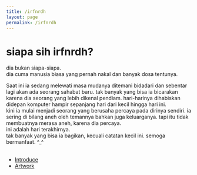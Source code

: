 ```yaml
---
title: /irfnrdh
layout: page
permalink: /irfnrdh
---
```


# siapa sih irfnrdh?
dia bukan siapa-siapa. <br/>
dia cuma manusia biasa yang pernah nakal dan banyak dosa tentunya.<br/>

Saat ini ia sedang melewati masa mudanya ditemani bidadari dan sebentar lagi akan ada seorang sahabat baru.
tak banyak yang bisa ia bicarakan karena dia seorang yang lebih dikenal pendiam.
hari-harinya dihabiskan didepan komputer hampir sepanjang hari dari kecil hingga hari ini.
<br/>
kini ia mulai menjadi seorang yang berusaha percaya pada dirinya sendiri.
ia sering di bilang aneh oleh temannya bahkan juga keluarganya.
tapi itu tidak membuatnya merasa aneh, karena dia percaya.
<br/>
ini adalah hari terakhirnya.
<br/>
tak banyak yang bisa ia bagikan, kecuali catatan kecil ini. 
semoga bermanfaat. ^_^
<br/>
<br/>

- [Introduce](https://irfnrdh.github.io/intro/)
- [Artwork](https://irfnrdh.github.io/karya/)

